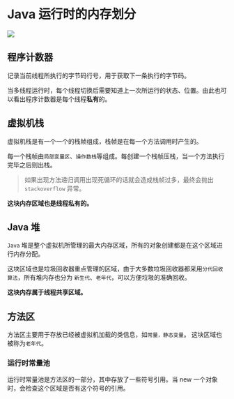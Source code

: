 # Java 运行时的内存划分

![](https://github.com/qqiabc521/blog/blob/master/resource/1.jpg)

## 程序计数器

记录当前线程所执行的字节码行号，用于获取下一条执行的字节码。

当多线程运行时，每个线程切换后需要知道上一次所运行的状态、位置。由此也可以看出程序计数器是每个线程**私有**的。


## 虚拟机栈
虚拟机栈是有一个一个的栈帧组成，栈帧是在每一个方法调用时产生的。

每一个栈帧由`局部变量区`、`操作数栈`等组成。每创建一个栈帧压栈，当一个方法执行完毕之后则出栈。

> 如果出现方法递归调用出现死循环的话就会造成栈帧过多，最终会抛出 `stackoverflow` 异常。

**这块内存区域也是线程私有的。**

## Java 堆
`Java` 堆是整个虚拟机所管理的最大内存区域，所有的对象创建都是在这个区域进行内存分配。

这块区域也是垃圾回收器重点管理的区域，由于大多数垃圾回收器都采用`分代回收算法`，所有堆内存也分为 `新生代`、`老年代`，可以方便垃圾的准确回收。

**这块内存属于线程共享区域。**

## 方法区

方法区主要用于存放已经被虚拟机加载的类信息，如`常量，静态变量`。
这块区域也被称为`老年代`。

### 运行时常量池

运行时常量池是方法区的一部分，其中存放了一些符号引用。当 new 一个对象时，会检查这个区域是否有这个符号的引用。
